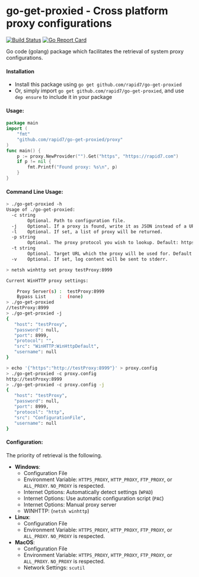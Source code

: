 go-get-proxied - Cross platform proxy configurations
================================

[![Build Status](https://travis-ci.org/rapid7/go-get-proxied.svg)](https://travis-ci.org/rapid7/go-get-proxied) [![Go Report Card](https://goreportcard.com/badge/github.com/rapid7/go-get-proxied)](https://goreportcard.com/report/github.com/rapid7/go-get-proxied)

Go code (golang) package which facilitates the retrieval of system proxy configurations.

#### Installation

* Install this package using `go get github.com/rapid7/go-get-proxied`
* Or, simply import `go get github.com/rapid7/go-get-proxied`, and use `dep ensure` to include it in your package

#### Usage: 

```go
package main
import (
    "fmt"
    "github.com/rapid7/go-get-proxied/proxy"
)
func main() {
    p := proxy.NewProvider("").Get("https", "https://rapid7.com")
    if p != nil {
        fmt.Printf("Found proxy: %s\n", p)
    }
}
```

#### Command Line Usage:
```bash
> ./go-get-proxied -h
Usage of ./go-get-proxied:
  -c string
    	Optional. Path to configuration file.
  -j	Optional. If a proxy is found, write it as JSON instead of a URL.
  -l	Optional. If set, a list of proxy will be returned.
  -p string
    	Optional. The proxy protocol you wish to lookup. Default: https (default "https")
  -t string
    	Optional. Target URL which the proxy will be used for. Default: *
  -v	Optional. If set, log content will be sent to stderr.
```
```bash
> netsh winhttp set proxy testProxy:8999

Current WinHTTP proxy settings:

    Proxy Server(s) :  testProxy:8999
    Bypass List     :  (none)
> ./go-get-proxied
//testProxy:8999
> ./go-get-proxied -j
{
   "host": "testProxy",
   "password": null,
   "port": 8999,
   "protocol": "",
   "src": "WinHTTP:WinHttpDefault",
   "username": null
}
```
```bash
> echo '{"https":"http://testProxy:8999"}' > proxy.config
> ./go-get-proxied -c proxy.config
http://testProxy:8999
> ./go-get-proxied -c proxy.config -j
{
   "host": "testProxy",
   "password": null,
   "port": 8999,
   "protocol": "http",
   "src": "ConfigurationFile",
   "username": null
}
```

#### Configuration:

The priority of retrieval is the following.
-  **Windows**:
   - Configuration File
   - Environment Variable: `HTTPS_PROXY`, `HTTP_PROXY`, `FTP_PROXY`, or `ALL_PROXY`. `NO_PROXY` is respected.
   - Internet Options: Automatically detect settings (`WPAD`)
   - Internet Options: Use automatic configuration script (`PAC`)
   - Internet Options: Manual proxy server
   - WINHTTP: (`netsh winhttp`)
- **Linux**:
   - Configuration File
   - Environment Variable: `HTTPS_PROXY`, `HTTP_PROXY`, `FTP_PROXY`, or `ALL_PROXY`. `NO_PROXY` is respected.
- **MacOS**:
   - Configuration File
   - Environment Variable: `HTTPS_PROXY`, `HTTP_PROXY`, `FTP_PROXY`, or `ALL_PROXY`. `NO_PROXY` is respected.
   - Network Settings: `scutil`
